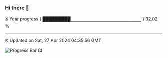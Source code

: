 ### Hi there 👋

⏳ Year progress { █████████▁▁▁▁▁▁▁▁▁▁▁▁▁▁▁▁▁▁▁▁▁ } 32.02 %

---

⏰ Updated on Sat, 27 Apr 2024 04:35:56 GMT

![Progress Bar CI](https://github.com/IshwaranRudhara/GIT-ACTION/workflows/Progress%20Bar%20CI/badge.svg)
